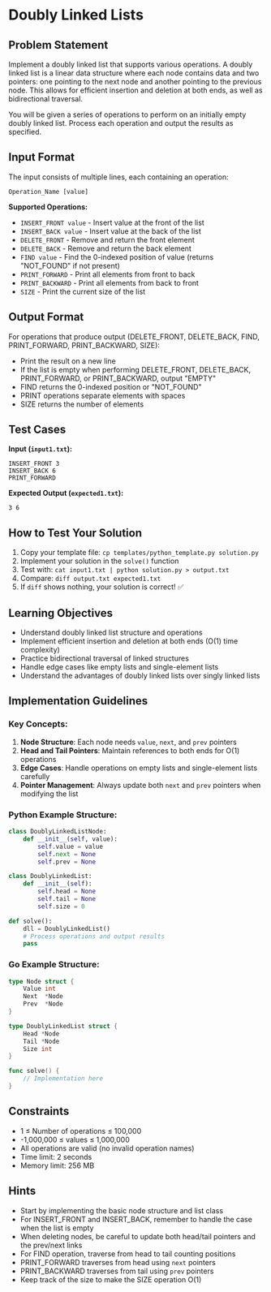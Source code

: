 # Doubly Linked Lists

## Problem Statement

Implement a doubly linked list that supports various operations. A doubly linked list is a linear data structure where each node contains data and two pointers: one pointing to the next node and another pointing to the previous node. This allows for efficient insertion and deletion at both ends, as well as bidirectional traversal.

You will be given a series of operations to perform on an initially empty doubly linked list. Process each operation and output the results as specified.

## Input Format

The input consists of multiple lines, each containing an operation:
```
Operation_Name [value]
```

**Supported Operations:**
- `INSERT_FRONT value` - Insert value at the front of the list
- `INSERT_BACK value` - Insert value at the back of the list  
- `DELETE_FRONT` - Remove and return the front element
- `DELETE_BACK` - Remove and return the back element
- `FIND value` - Find the 0-indexed position of value (returns "NOT_FOUND" if not present)
- `PRINT_FORWARD` - Print all elements from front to back
- `PRINT_BACKWARD` - Print all elements from back to front
- `SIZE` - Print the current size of the list

## Output Format

For operations that produce output (DELETE_FRONT, DELETE_BACK, FIND, PRINT_FORWARD, PRINT_BACKWARD, SIZE):
- Print the result on a new line
- If the list is empty when performing DELETE_FRONT, DELETE_BACK, PRINT_FORWARD, or PRINT_BACKWARD, output "EMPTY"
- FIND returns the 0-indexed position or "NOT_FOUND"
- PRINT operations separate elements with spaces
- SIZE returns the number of elements

## Test Cases
**Input (`input1.txt`):**
```
INSERT_FRONT 3
INSERT_BACK 6
PRINT_FORWARD
```

**Expected Output (`expected1.txt`):**
```
3 6
```

## How to Test Your Solution
1. Copy your template file: `cp templates/python_template.py solution.py`
2. Implement your solution in the `solve()` function
3. Test with: `cat input1.txt | python solution.py > output.txt`
4. Compare: `diff output.txt expected1.txt`
5. If `diff` shows nothing, your solution is correct! ✅

## Learning Objectives
- Understand doubly linked list structure and operations
- Implement efficient insertion and deletion at both ends (O(1) time complexity)
- Practice bidirectional traversal of linked structures
- Handle edge cases like empty lists and single-element lists
- Understand the advantages of doubly linked lists over singly linked lists

## Implementation Guidelines

### Key Concepts:
1. **Node Structure**: Each node needs `value`, `next`, and `prev` pointers
2. **Head and Tail Pointers**: Maintain references to both ends for O(1) operations
3. **Edge Cases**: Handle operations on empty lists and single-element lists carefully
4. **Pointer Management**: Always update both `next` and `prev` pointers when modifying the list

### Python Example Structure:
```python
class DoublyLinkedListNode:
    def __init__(self, value):
        self.value = value
        self.next = None
        self.prev = None

class DoublyLinkedList:
    def __init__(self):
        self.head = None
        self.tail = None
        self.size = 0

def solve():
    dll = DoublyLinkedList()
    # Process operations and output results
    pass
```

### Go Example Structure:
```go
type Node struct {
    Value int
    Next  *Node
    Prev  *Node
}

type DoublyLinkedList struct {
    Head *Node
    Tail *Node
    Size int
}

func solve() {
    // Implementation here
}
```

## Constraints
- 1 ≤ Number of operations ≤ 100,000
- -1,000,000 ≤ values ≤ 1,000,000
- All operations are valid (no invalid operation names)
- Time limit: 2 seconds
- Memory limit: 256 MB

## Hints
- Start by implementing the basic node structure and list class
- For INSERT_FRONT and INSERT_BACK, remember to handle the case when the list is empty
- When deleting nodes, be careful to update both head/tail pointers and the prev/next links
- For FIND operation, traverse from head to tail counting positions
- PRINT_FORWARD traverses from head using `next` pointers
- PRINT_BACKWARD traverses from tail using `prev` pointers
- Keep track of the size to make the SIZE operation O(1)
